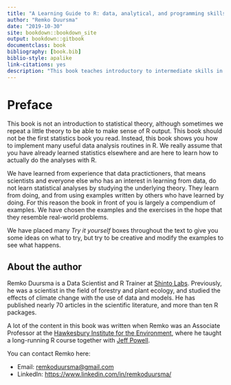 ```yaml
--- 
title: "A Learning Guide to R: data, analytical, and programming skills."
author: "Remko Duursma"
date: "2019-10-30"
site: bookdown::bookdown_site
output: bookdown::gitbook
documentclass: book
bibliography: [book.bib]
biblio-style: apalike
link-citations: yes
description: "This book teaches introductory to intermediate skills in R."
---
```







# Preface

This book is not an introduction to statistical theory, although sometimes we repeat a little theory to be able to make sense of R output. This book should not be the first statistics book you read. Instead, this book shows you how to implement many useful data analysis routines in R. We really assume that you have already learned statistics elsewhere and are here to learn how to actually do the analyses with R.

We have learned from experience that data practictioners, that means scientists and everyone else who has an interest in learning from data, do not learn statistical analyses by studying the underlying theory. They learn from doing, and from using examples written by others who have learned by doing. For this reason the book in front of you is largely a compendium of examples. We have chosen the examples and the exercises in the hope that they resemble real-world problems. 

We have placed many *Try it yourself* boxes throughout the text to give you some ideas on what to try, but try to be creative and modify the examples to see what happens.




## About the author

Remko Duursma is a Data Scientist and R Trainer at [Shinto Labs](http://www.shintolabs.nl). Previously, he was a scientist in the field of forestry and plant ecology, and studied the effects of climate change with the use of data and models. He has published nearly 70 articles in the scientific literature, and more than ten R packages. 

A lot of the content in this book was written when Remko was an Associate Professor at the [Hawkesbury Institute for the Environment](https://www.westernsydney.edu.au/hie), where he taught a long-running R course together with [Jeff Powell](https://www.westernsydney.edu.au/hie/people/researchers/assoc_prof_jeff_powell).

You can contact Remko here:

- Email: remkoduursma@gmail.com
- LinkedIn: https://www.linkedin.com/in/remkoduursma/











